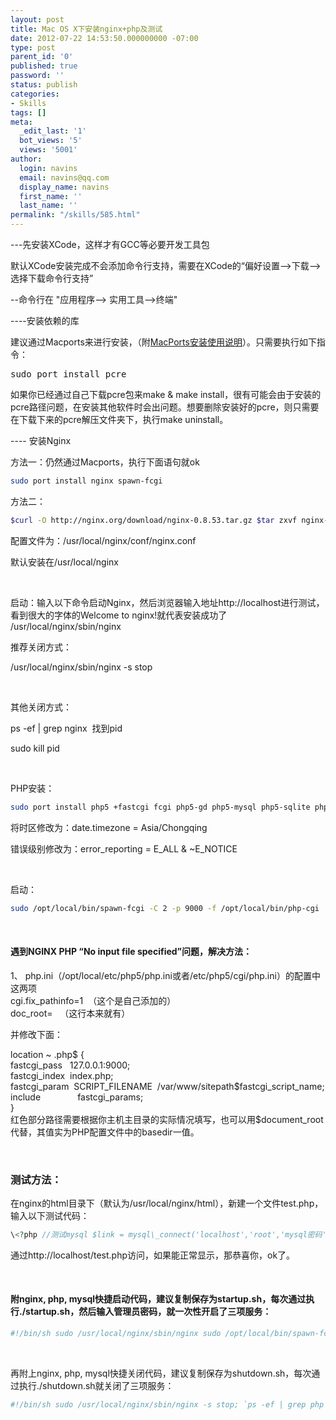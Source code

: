 ```yaml
---
layout: post
title: Mac OS X下安装nginx+php及测试
date: 2012-07-22 14:53:50.000000000 -07:00
type: post
parent_id: '0'
published: true
password: ''
status: publish
categories:
- Skills
tags: []
meta:
  _edit_last: '1'
  bot_views: '5'
  views: '5001'
author:
  login: navins
  email: navins@qq.com
  display_name: navins
  first_name: ''
  last_name: ''
permalink: "/skills/585.html"
---
```

<p>---先安装XCode，这样才有GCC等必要开发工具包</p>
<p>默认XCode安装完成不会添加命令行支持，需要在XCode的“偏好设置--&gt;下载--&gt;选择下载命令行支持”</p>
<p>--命令行在 "应用程序--&gt; 实用工具--&gt;终端"</p>
<p>‍----安装依赖的库</p>
<p>建议通过Macports来进行安装，（附<a href="http://www.404story.com/skills/599.html">MacPorts安装使用说明</a>）。只需要执行如下指令：</p>
<pre class="brush: bash; gutter: true">sudo port install pcre</pre>
<p>如果你已经通过自己下载pcre包来make &amp; make install，很有可能会由于安装的pcre路径问题，在安装其他软件时会出问题。想要删除安装好的pcre，则只需要在下载下来的pcre解压文件夹下，执行make uninstall。</p>
<p>----
安装Nginx

方法一：仍然通过Macports，执行下面语句就ok

```bash
sudo port install nginx spawn-fcgi
```

方法二：

```bash
$curl -O http://nginx.org/download/nginx-0.8.53.tar.gz $tar zxvf nginx-0.8.53.tar.gz $cd nginx-0.8.53 $./configure --prefix=/usr/local/nginx --conf-path=/usr/local/nginx/conf/nginx.conf $make $sudo make install
```

配置文件为：/usr/local/nginx/conf/nginx.conf

<!--more-->

默认安装在/usr/local/nginx

&nbsp;

启动：输入以下命令启动Nginx，然后浏览器输入地址http://localhost进行测试，看到很大的字体的Welcome to nginx!就代表安装成功了  
/usr/local/nginx/sbin/nginx

推荐关闭方式：

/usr/local/nginx/sbin/nginx -s stop

&nbsp;

其他关闭方式：

ps -ef | grep nginx &nbsp;找到pid

sudo kill pid

&nbsp;

PHP安装：

```bash
sudo port install php5 +fastcgi fcgi php5-gd php5-mysql php5-sqlite php5-eaccelerator php5-curl php5-iconv ＃配置文件 cd /opt/local/etc/php5 sudo cp php.ini-development php.ini
```

将时区修改为：date.timezone = Asia/Chongqing

错误级别修改为：error\_reporting = E\_ALL & ~E\_NOTICE

&nbsp;

启动：

```bash
sudo /opt/local/bin/spawn-fcgi -C 2 -p 9000 -f /opt/local/bin/php-cgi
```

&nbsp;

#### 遇到NGINX PHP “No input file specified”问题，解决方法：

1、 php.ini（/opt/local/etc/php5/php.ini或者/etc/php5/cgi/php.ini）的配置中这两项  
cgi.fix\_pathinfo=1&nbsp;&nbsp;（这个是自己添加的）  
doc\_root= &nbsp; （这行本来就有）

并修改下面：

location ~ .php$ {  
fastcgi\_pass&nbsp; &nbsp;127.0.0.1:9000;  
fastcgi\_index&nbsp;&nbsp;index.php;  
fastcgi\_param&nbsp;&nbsp;SCRIPT\_FILENAME&nbsp;&nbsp;/var/www/sitepath$fastcgi\_script\_name;  
include&nbsp; &nbsp;&nbsp; &nbsp;&nbsp; &nbsp;&nbsp; &nbsp;&nbsp; &nbsp;fastcgi\_params;  
}  
红色部分路径需要根据你主机主目录的实际情况填写，也可以用$document\_root代替，其值实为PHP配置文件中的basedir一值。

&nbsp;

### 测试方法：

在nginx的html目录下（默认为/usr/local/nginx/html），新建一个文件test.php，输入以下测试代码：

```php
\<?php //测试mysql $link = mysql\_connect('localhost','root','mysql密码'); if(!$link){ echo "mysql fail!"; }else{ echo "mysql succees"; } mysql\_close(); //输出php信息 phpinfo(); ?\>
```

通过http://localhost/test.php访问，如果能正常显示，那恭喜你，ok了。

&nbsp;

#### 附nginx, php, mysql快捷启动代码，建议复制保存为startup.sh，每次通过执行./startup.sh，然后输入管理员密码，就一次性开启了三项服务：

```bash
#!/bin/sh sudo /usr/local/nginx/sbin/nginx sudo /opt/local/bin/spawn-fcgi -C 2 -p 9000 -f /opt/local/bin/php-cgi sudo /usr/local/mysql/bin/mysqld\_safe &
```

&nbsp;

再附上nginx, php, mysql快捷关闭代码，建议复制保存为shutdown.sh，每次通过执行./shutdown.sh就关闭了三项服务：

```bash
#!/bin/sh sudo /usr/local/nginx/sbin/nginx -s stop; `ps -ef | grep php | head -n1|awk '{print "sudo kill "$2}'`; sudo /usr/local/mysql/bin/mysqladmin -uroot -pms shutdown;
```

